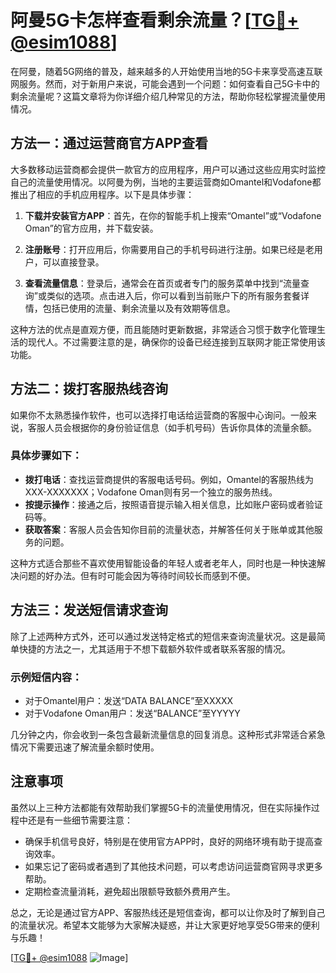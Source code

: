 # 阿曼5G卡怎样查看剩余流量？[[TG💪+ @esim1088](https://t.me/s/esim1088)]

在阿曼，随着5G网络的普及，越来越多的人开始使用当地的5G卡来享受高速互联网服务。然而，对于新用户来说，可能会遇到一个问题：如何查看自己5G卡中的剩余流量呢？这篇文章将为你详细介绍几种常见的方法，帮助你轻松掌握流量使用情况。

## 方法一：通过运营商官方APP查看

大多数移动运营商都会提供一款官方的应用程序，用户可以通过这些应用实时监控自己的流量使用情况。以阿曼为例，当地的主要运营商如Omantel和Vodafone都推出了相应的手机应用程序。以下是具体步骤：

1. **下载并安装官方APP**：首先，在你的智能手机上搜索“Omantel”或“Vodafone Oman”的官方应用，并下载安装。
   
2. **注册账号**：打开应用后，你需要用自己的手机号码进行注册。如果已经是老用户，可以直接登录。

3. **查看流量信息**：登录后，通常会在首页或者专门的服务菜单中找到“流量查询”或类似的选项。点击进入后，你可以看到当前账户下的所有服务套餐详情，包括已使用的流量、剩余流量以及有效期等信息。

这种方法的优点是直观方便，而且能随时更新数据，非常适合习惯于数字化管理生活的现代人。不过需要注意的是，确保你的设备已经连接到互联网才能正常使用该功能。

## 方法二：拨打客服热线咨询

如果你不太熟悉操作软件，也可以选择打电话给运营商的客服中心询问。一般来说，客服人员会根据你的身份验证信息（如手机号码）告诉你具体的流量余额。

### 具体步骤如下：
- **拨打电话**：查找运营商提供的客服电话号码。例如，Omantel的客服热线为XXX-XXXXXXX；Vodafone Oman则有另一个独立的服务热线。
- **按提示操作**：接通之后，按照语音提示输入相关信息，比如账户密码或者验证码等。
- **获取答案**：客服人员会告知你目前的流量状态，并解答任何关于账单或其他服务的问题。

这种方式适合那些不喜欢使用智能设备的年轻人或者老年人，同时也是一种快速解决问题的好办法。但有时可能会因为等待时间较长而感到不便。

## 方法三：发送短信请求查询

除了上述两种方式外，还可以通过发送特定格式的短信来查询流量状况。这是最简单快捷的方法之一，尤其适用于不想下载额外软件或者联系客服的情况。

### 示例短信内容：
- 对于Omantel用户：发送“DATA BALANCE”至XXXXX
- 对于Vodafone Oman用户：发送“BALANCE”至YYYYY

几分钟之内，你会收到一条包含最新流量信息的回复消息。这种形式非常适合紧急情况下需要迅速了解流量余额时使用。

## 注意事项

虽然以上三种方法都能有效帮助我们掌握5G卡的流量使用情况，但在实际操作过程中还是有一些细节需要注意：

- 确保手机信号良好，特别是在使用官方APP时，良好的网络环境有助于提高查询效率。
- 如果忘记了密码或者遇到了其他技术问题，可以考虑访问运营商官网寻求更多帮助。
- 定期检查流量消耗，避免超出限额导致额外费用产生。

总之，无论是通过官方APP、客服热线还是短信查询，都可以让你及时了解到自己的流量状况。希望本文能够为大家解决疑惑，并让大家更好地享受5G带来的便利与乐趣！

[[TG💪+ @esim1088](https://t.me/s/esim1088) ![Image](https://i.postimg.cc/4NQfJmqS/Snipaste-2025-05-13-00-14-12.png)]